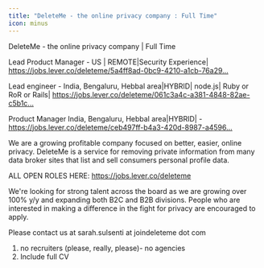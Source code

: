 ```yaml
---
title: "DeleteMe - the online privacy company : Full Time"
icon: minus
---
```

DeleteMe - the online privacy company | Full Time

Lead Product Manager - US | REMOTE|Security Experience| <a href="https:&#x2F;&#x2F;jobs.lever.co&#x2F;deleteme&#x2F;5a4ff8ad-0bc9-4210-a1cb-76a299e8fbe7" rel="nofollow">https:&#x2F;&#x2F;jobs.lever.co&#x2F;deleteme&#x2F;5a4ff8ad-0bc9-4210-a1cb-76a29...</a>

Lead engineer - India, Bengaluru, Hebbal area|HYBRID| node.js| Ruby or RoR or Rails| <a href="https:&#x2F;&#x2F;jobs.lever.co&#x2F;deleteme&#x2F;061c3a4c-a381-4848-82ae-c5b1cbed69a3" rel="nofollow">https:&#x2F;&#x2F;jobs.lever.co&#x2F;deleteme&#x2F;061c3a4c-a381-4848-82ae-c5b1c...</a>

Product Manager India, Bengaluru, Hebbal area|HYBRID| - <a href="https:&#x2F;&#x2F;jobs.lever.co&#x2F;deleteme&#x2F;ceb497ff-b4a3-420d-8987-a4596773bc09" rel="nofollow">https:&#x2F;&#x2F;jobs.lever.co&#x2F;deleteme&#x2F;ceb497ff-b4a3-420d-8987-a4596...</a>

We are a growing profitable company focused on better, easier, online privacy. DeleteMe is a service for removing private information from many data broker sites that list and sell consumers personal profile data.

ALL OPEN ROLES HERE: <a href="https:&#x2F;&#x2F;jobs.lever.co&#x2F;deleteme" rel="nofollow">https:&#x2F;&#x2F;jobs.lever.co&#x2F;deleteme</a>

We&#x27;re looking for strong talent across the board as we are growing over 100% y&#x2F;y and expanding both B2C and B2B divisions. People who are interested in making a difference in the fight for privacy are encouraged to apply.

Please contact us at sarah.sulsenti at joindeleteme dot com 
1. no recruiters (please, really, please)- no agencies 
2. Include full CV
